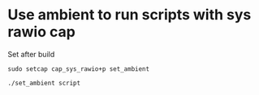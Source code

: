 # Use ambient to run scripts with sys rawio cap

Set after build

```
sudo setcap cap_sys_rawio+p set_ambient
```

```
./set_ambient script
```
